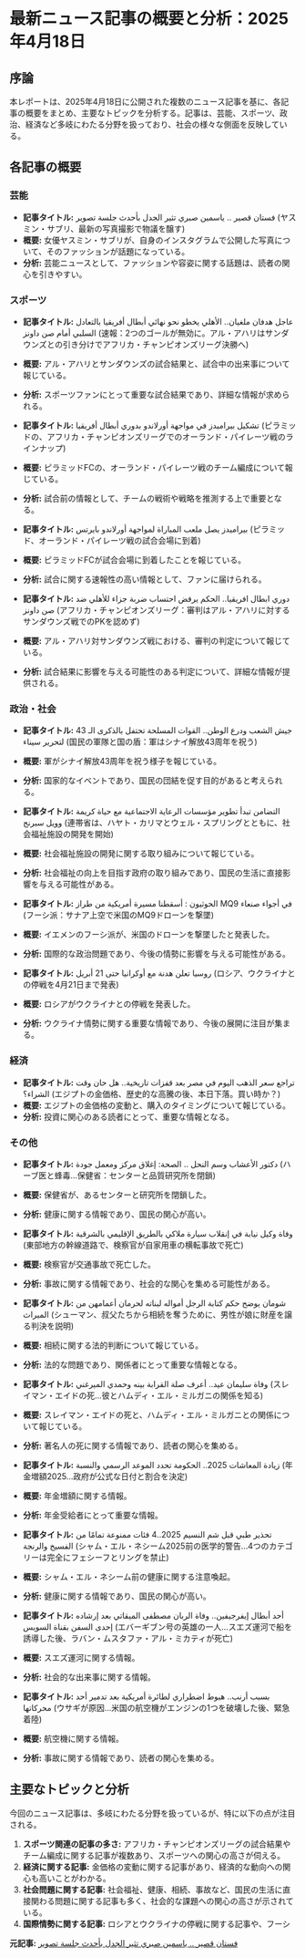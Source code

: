 # 最新ニュース記事の概要と分析：2025年4月18日

## 序論

本レポートは、2025年4月18日に公開された複数のニュース記事を基に、各記事の概要をまとめ、主要なトピックを分析する。記事は、芸能、スポーツ、政治、経済など多岐にわたる分野を扱っており、社会の様々な側面を反映している。

## 各記事の概要

### 芸能

* **記事タイトル:** فستان قصير .. ياسمين صبري تثير الجدل بأحدث جلسة تصوير (ヤスミン・サブリ、最新の写真撮影で物議を醸す)
 * **概要:** 女優ヤスミン・サブリが、自身のインスタグラムで公開した写真について、そのファッションが話題になっている。
 * **分析:** 芸能ニュースとして、ファッションや容姿に関する話題は、読者の関心を引きやすい。

### スポーツ

* **記事タイトル:** عاجل هدفان ملغيان.. الأهلي يخطو نحو نهائي أبطال أفريقيا بالتعادل السلبي أمام صن داونز (速報：2つのゴールが無効に。アル・アハリはサンダウンズとの引き分けでアフリカ・チャンピオンズリーグ決勝へ)
 * **概要:** アル・アハリとサンダウンズの試合結果と、試合中の出来事について報じている。
 * **分析:** スポーツファンにとって重要な試合結果であり、詳細な情報が求められる。

* **記事タイトル:** تشكيل بيراميدز في مواجهة أورلاندو بدوري أبطال أفريقيا (ピラミッドの、アフリカ・チャンピオンズリーグでのオーランド・パイレーツ戦のラインナップ)
 * **概要:** ピラミッドFCの、オーランド・パイレーツ戦のチーム編成について報じている。
 * **分析:** 試合前の情報として、チームの戦術や戦略を推測する上で重要となる。

* **記事タイトル:** بيراميدز يصل ملعب المباراة لمواجهة أورلاندو بايرتس (ピラミッド、オーランド・パイレーツ戦の試合会場に到着)
 * **概要:** ピラミッドFCが試合会場に到着したことを報じている。
 * **分析:** 試合に関する速報性の高い情報として、ファンに届けられる。

* **記事タイトル:** دوري ابطال افريقيا.. الحكم يرفض احتساب ضربة جزاء للأهلي ضد صن داونز (アフリカ・チャンピオンズリーグ：審判はアル・アハリに対するサンダウンズ戦でのPKを認めず)
 * **概要:** アル・アハリ対サンダウンズ戦における、審判の判定について報じている。
 * **分析:** 試合結果に影響を与える可能性のある判定について、詳細な情報が提供される。

### 政治・社会

* **記事タイトル:** جيش الشعب ودرع الوطن.. القوات المسلحة تحتفل بالذكرى الـ 43 لتحرير سيناء (国民の軍隊と国の盾：軍はシナイ解放43周年を祝う)
 * **概要:** 軍がシナイ解放43周年を祝う様子を報じている。
 * **分析:** 国家的なイベントであり、国民の団結を促す目的があると考えられる。

* **記事タイトル:** التضامن تبدأ تطوير مؤسسات الرعاية الاجتماعية مع حياة كريمة وويل سبرنج (連帯省は、ハヤト・カリマとウェル・スプリングとともに、社会福祉施設の開発を開始)
 * **概要:** 社会福祉施設の開発に関する取り組みについて報じている。
 * **分析:** 社会福祉の向上を目指す政府の取り組みであり、国民の生活に直接影響を与える可能性がある。

* **記事タイトル:** الحوثيون : أسقطنا مسيرة أمريكية من طراز MQ9 في أجواء صنعاء (フーシ派：サナア上空で米国のMQ9ドローンを撃墜)
 * **概要:** イエメンのフーシ派が、米国のドローンを撃墜したと発表した。
 * **分析:** 国際的な政治問題であり、今後の情勢に影響を与える可能性がある。

* **記事タイトル:** روسيا تعلن هدنة مع أوكرانيا حتى 21 أبريل (ロシア、ウクライナとの停戦を4月21日まで発表)
 * **概要:** ロシアがウクライナとの停戦を発表した。
 * **分析:** ウクライナ情勢に関する重要な情報であり、今後の展開に注目が集まる。

### 経済

* **記事タイトル:** تراجع سعر الذهب اليوم في مصر بعد قفزات تاريخية.. هل حان وقت الشراء؟ (エジプトの金価格、歴史的な高騰の後、本日下落。買い時か？)
 * **概要:** エジプトの金価格の変動と、購入のタイミングについて報じている。
 * **分析:** 投資に関心のある読者にとって、重要な情報となる。

### その他

* **記事タイトル:** دكتور الأعشاب وسم النحل .. الصحة: إغلاق مركز ومعمل جودة (ハーブ医と蜂毒…保健省：センターと品質研究所を閉鎖)
 * **概要:** 保健省が、あるセンターと研究所を閉鎖した。
 * **分析:** 健康に関する情報であり、国民の関心が高い。

* **記事タイトル:** وفاة وكيل نيابة في إنقلاب سيارة ملاكي بالطريق الإقليمي بالشرقية (東部地方の幹線道路で、検察官が自家用車の横転事故で死亡)
 * **概要:** 検察官が交通事故で死亡した。
 * **分析:** 事故に関する情報であり、社会的な関心を集める可能性がある。

* **記事タイトル:** شومان يوضح حكم كتابة الرجل أمواله لبناته لحرمان أعمامهن من الميراث (シューマン、叔父たちから相続を奪うために、男性が娘に財産を譲る判決を説明)
 * **概要:** 相続に関する法的判断について報じている。
 * **分析:** 法的な問題であり、関係者にとって重要な情報となる。

* **記事タイトル:** وفاة سليمان عيد.. أعرف صلة القرابة بينه وحمدي الميرغني (スレイマン・エイドの死…彼とハムディ・エル・ミルガニの関係を知る)
 * **概要:** スレイマン・エイドの死と、ハムディ・エル・ミルガニとの関係について報じている。
 * **分析:** 著名人の死に関する情報であり、読者の関心を集める。

* **記事タイトル:** زيادة المعاشات 2025.. الحكومة تحدد الموعد الرسمي والنسبة (年金増額2025…政府が公式な日付と割合を決定)
 * **概要:** 年金増額に関する情報。
 * **分析:** 年金受給者にとって重要な情報。

* **記事タイトル:** تحذير طبي قبل شم النسيم 2025..4 فئات ممنوعة تمامًا من الفسيخ والرنجة (シャム・エル・ネシーム2025前の医学的警告…4つのカテゴリーは完全にフェシーフとリングを禁止)
 * **概要:** シャム・エル・ネシーム前の健康に関する注意喚起。
 * **分析:** 健康に関する情報であり、国民の関心が高い。

* **記事タイトル:** أحد أبطال إيفرجيفين.. وفاة الربان مصطفى الميقاتي بعد إرشاده إحدى السفن بقناة السويس (エバーギブン号の英雄の一人…スエズ運河で船を誘導した後、ラバン・ムスタファ・アル・ミカティが死亡)
 * **概要:** スエズ運河に関する情報。
 * **分析:** 社会的な出来事に関する情報。

* **記事タイトル:** بسبب أرنب.. هبوط اضطراري لطائرة أمريكية بعد تدمير أحد محركاتها (ウサギが原因…米国の航空機がエンジンの1つを破壊した後、緊急着陸)
 * **概要:** 航空機に関する情報。
 * **分析:** 事故に関する情報であり、読者の関心を集める。

## 主要なトピックと分析

今回のニュース記事は、多岐にわたる分野を扱っているが、特に以下の点が注目される。

1. **スポーツ関連の記事の多さ:** アフリカ・チャンピオンズリーグの試合結果やチーム編成に関する記事が複数あり、スポーツへの関心の高さが伺える。
2. **経済に関する記事:** 金価格の変動に関する記事があり、経済的な動向への関心も高いことがわかる。
3. **社会問題に関する記事:** 社会福祉、健康、相続、事故など、国民の生活に直接関わる問題に関する記事も多く、社会的な課題への関心の高さが示されている。
4. **国際情勢に関する記事:** ロシアとウクライナの停戦に関する記事や、フーシ

**元記事:** [فستان قصير .. ياسمين صبري تثير الجدل بأحدث جلسة تصوير](https://www.elbalad.news/6546921)